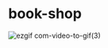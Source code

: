 # book-shop
![ezgif com-video-to-gif(3)](https://user-images.githubusercontent.com/23188047/101241778-d8662580-3701-11eb-83b2-c715d9331d05.gif)
